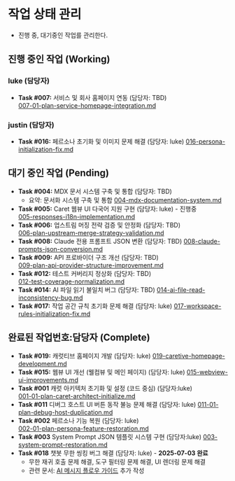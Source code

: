 # 작업 상태 관리
 * 진행 중, 대기중인 작업를 관리한다.

## 진행 중인 작업 (Working)
### luke (담당자)
- **Task #007:** 서비스 및 회사 홈페이지 연동 (담당자: TBD)  
  [007-01-plan-service-homepage-integration.md](./007-01-plan-service-homepage-integration.md)

### justin (담당자)
- **Task #016:** 페르소나 초기화 및 이미지 문제 해결 (담당자: luke)
  [016-persona-initialization-fix.md](./016-persona-initialization-fix.md)

## 대기 중인 작업 (Pending)

- **Task #004:** MDX 문서 시스템 구축 및 통합 (담당자: TBD)
  - 요약: 문서화 시스템 구축 및 통합
  [004-mdx-documentation-system.md](./004-mdx-documentation-system.md) 
- **Task #005:** Caret 웹뷰 UI 다국어 지원 구현 (담당자: luke) - 진행중  
  [005-responses-i18n-implementation.md](./005-responses-i18n-implementation.md)
- **Task #006:** 업스트림 머징 전략 검증 및 안정화 (담당자: TBD)  
  [006-plan-upstream-merge-strategy-validation.md](./006-plan-upstream-merge-strategy-validation.md)
- **Task #008:**  Claude 전용 프롬프트 JSON 변환 (담당자: TBD)
  [008-claude-prompts-json-conversion.md](./008-claude-prompts-json-conversion.md)
- **Task #009:** API 프로바이더 구조 개선 (담당자: TBD)  
  [009-plan-api-provider-structure-improvement.md](./009-plan-api-provider-structure-improvement.md)
- **Task #012:**  테스트 커버리지 정상화 (담당자: TBD)  
  [012-test-coverage-normalization.md](./012-test-coverage-normalization.md)
- **Task #014:** AI 파일 읽기 불일치 버그 (담당자: TBD)
  [014-ai-file-read-inconsistency-bug.md](./014-ai-file-read-inconsistency-bug.md)
- **Task #017:** 작업 공간 규칙 초기화 문제 해결 (담당자: luke)
  [017-workspace-rules-initialization-fix.md](./017-workspace-rules-initialization-fix.md)


## 완료된 작업번호:담당자 (Complete)
- **Task #019:** 캐럿티브 홈페이지 개발 (담당자: luke)
  [019-caretive-homepage-development.md](./019-caretive-homepage-development.md)
- **Task #015:** 웹뷰 UI 개선 (웰컴뷰 및 메인 페이지) (담당자: luke)
  [015-webview-ui-improvements.md](./015-webview-ui-improvements.md)
- **Task #001** 캐럿 아키텍처 초기화 및 설정 (코드 중심)  (담당자:luke)  
  [001-01-plan-caret-architect-initialize.md](./completed/001-01-plan-caret-architect-initialize.md) 
- **Task #011** 디버그 호스트 UI 버튼 동작 불능 문제 해결  (담당자: luke)
  [011-01-plan-debug-host-duplication.md](./completed/011-01-plan-debug-host-duplication.md)
- **Task #002** 페르소나 기능 복원  (담당자: luke)  
  [002-01-plan-persona-feature-restoration.md](./completed/002-01-plan-persona-feature-restoration.md) 
- **Task #003** System Prompt JSON 템플릿 시스템 구현 (담당자:luke)
  [003-system-prompt-restoration.md](./completed/003-system-prompt-restoration.md)
- **Task #018** 챗봇 무한 씽킹 버그 해결 (담당자: luke) - **2025-07-03 완료**
  - 무한 재귀 호출 문제 해결, 도구 필터링 문제 해결, UI 렌더링 문제 해결
  - 관련 문서: [AI 메시지 플로우 가이드](../development/ai-message-flow-guide.mdx) 추가 작성
